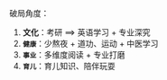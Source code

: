 破局角度：

1. **文化**：考研 ==> 英语学习 + 专业深究
2. **`健康`**：少熬夜 + 道功、运动 + 中医学习
3. **`事业`**：多维度阅读 + 专业打磨
4. **`育儿`**：育儿知识、陪伴玩耍

